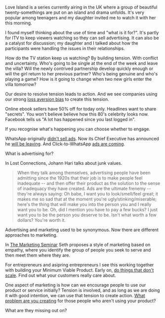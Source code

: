 Love Island is a series currently airing in the UK where a group of beautiful twenty-somethings are put on an island and drama unfolds. It's very popular among teenagers and my daughter invited me to watch it with her this morning.

I found myself thinking about the use of time and "what is it for?". It's partly for ITV to keep viewers watching so they can sell advertising. It can also be a catalyst for discussion; my daughter and I talked about how the participants were handling the issues in their relationships.

How do the TV station keep us watching? By building tension. With conflict and uncertainty. Who's going to be single at the end of the week and leave the villa? Will the newly contrived partnership develop quickly enough or will the girl return to her previous partner? Who's being genuine and who's playing a game? How is it going to change when two new girls enter the villa tomorrow?

Our desire to resolve tension leads to action. And we see companies using our strong [loss aversion bias](https://www.scientificamerican.com/article/what-is-loss-aversion/) to create this tension.

Online ebook sellers have 50% off for today only. Headlines want to share "secrets". You won't believe believe how this 80's celebrity looks now. Facebook tells us "A lot has happened since you last logged in". 

If you recognise what's happening you can choose whether to engage.

WhatsApp originally [didn't sell ads](https://blog.whatsapp.com/245/Why-we-dont-sell-ads?). Now its Chief Executive has announced he [will be leaving](https://www.independent.co.uk/news/business/jan-koum-whatsapp-leaving-cofounder-facebook-privacy-a8330256.html). And Click-to-WhatsApp [ads are coming](https://www.independent.co.uk/life-style/gadgets-and-tech/news/whatsapp-ads-facebook-advertising-business-app-pages-a8110041.html).

What is advertising for?

In Lost Connections, Johann Hari talks about junk values. 

> When they talk among themselves, advertising people have been admitting since the 1920s that their job is to make people feel inadequate -- and then offer their product as the solution to the sense of inadequacy they have created. Ads are the ultimate frenemy -- they're always saying: Oh babe, I want you to look/smell/feel great; it makes me so sad that at the moment you're ugly/stinking/miserable; here's the thing that will make you into the person you and I really want you to be. Oh, did I mention you have to pay a few bucks? I just want you to be the person you deserve to be. Isn't what worth a few dollars? You're worth it.

Advertising and marketing used to be synonymous. Now there are different approaches to marketing. 

In [The Marketing Seminar](https://themarketingseminar.com/welcome-autumn-2017) Seth proposes a style of marketing based on empathy, where you identify the group of people you seek to serve and then meet them where they are. 

For entrepreneurs and asipring entrepreneurs I see this working together with building your Minimum Viable Product. Early on, [do things that don't scale](http://paulgraham.com/ds.html). Find out what your customers really care about.

One aspect of marketing is how can we encourage people to use our product or service initially? Tension is involved, and as long as we are doing it with good intention, we can use that tension to create action. [What problem are you creating](https://seths.blog/2014/06/are-you-solving-a-problem-or-creating-a-problem/) for those people who aren't using your product? 

What are they missing out on? 
